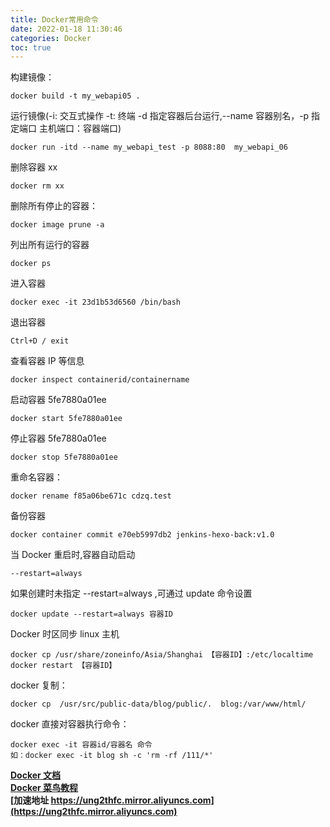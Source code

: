 ```yaml
---
title: Docker常用命令
date: 2022-01-18 11:30:46
categories: Docker
toc: true
---
```


构建镜像：

```
docker build -t my_webapi05 .
```

运行镜像(-i: 交互式操作 -t: 终端 -d 指定容器后台运行,--name 容器别名，-p 指定端口 主机端口：容器端口)

```
docker run -itd --name my_webapi_test -p 8088:80  my_webapi_06
```

<!--more-->

删除容器 xx

```
docker rm xx
```

删除所有停止的容器：

```
docker image prune -a
```

列出所有运行的容器

```
docker ps
```

进入容器

```
docker exec -it 23d1b53d6560 /bin/bash
```

退出容器

```
Ctrl+D / exit
```

查看容器 IP 等信息

```
docker inspect containerid/containername
```

启动容器 5fe7880a01ee

```
docker start 5fe7880a01ee
```

停止容器 5fe7880a01ee

```
docker stop 5fe7880a01ee
```

重命名容器：

```
docker rename f85a06be671c cdzq.test
```

备份容器

```
docker container commit e70eb5997db2 jenkins-hexo-back:v1.0
```

当 Docker 重启时,容器自动启动

```
--restart=always
```

如果创建时未指定 --restart=always ,可通过 update 命令设置

```
docker update --restart=always 容器ID
```

Docker 时区同步 linux 主机

```
docker cp /usr/share/zoneinfo/Asia/Shanghai 【容器ID】:/etc/localtime
docker restart 【容器ID】
```

docker 复制：

```
docker cp  /usr/src/public-data/blog/public/.  blog:/var/www/html/
```

docker 直接对容器执行命令：

```
docker exec -it 容器id/容器名 命令
如：docker exec -it blog sh -c 'rm -rf /111/*'
```

**[Docker 文档](https://docs.docker.com/)**  
**[Docker 菜鸟教程](https://www.runoob.com/docker/docker-run-command.html)**  
**[加速地址 https://ung2thfc.mirror.aliyuncs.com](https://ung2thfc.mirror.aliyuncs.com)**
